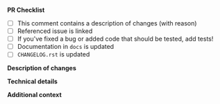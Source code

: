 <!-- Many thanks for contributing to this project! -->

**PR Checklist**

<!-- Please fill in the appropriate checklist below (delete whatever is not relevant). These are the most common things requested on pull requests (PRs). -->

- [ ] This comment contains a description of changes (with reason)
- [ ] Referenced issue is linked
- [ ] If you've fixed a bug or added code that should be tested, add tests!
- [ ] Documentation in `docs` is updated
- [ ] `CHANGELOG.rst` is updated

**Description of changes**

<!-- Please state what you've changed and how it might affect the user. -->

**Technical details**

<!-- Please state any technical details such as limitations, reasons for additional dependencies, benchmarks etc. here. -->

**Additional context**

<!-- Add any other context or screenshots here. -->
